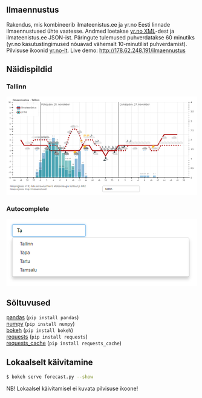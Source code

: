 ## Ilmaennustus
Rakendus, mis kombineerib ilmateenistus.ee ja yr.no Eesti linnade ilmaennustused ühte vaatesse. Andmed loetakse [yr.no XML](http://om.yr.no/verdata/xml/)-dest ja ilmateenistus.ee JSON-ist. Päringute tulemused puhverdatakse 60 minutiks (yr.no kasutustingimused nõuavad vähemalt 10-minutilist puhverdamist). Pilvisuse ikoonid [yr.no-lt](http://om.yr.no/symbol/). 
Live demo: http://178.62.248.191/ilmaennustus

## Näidispildid
### Tallinn
![tallinn](example_screenshots/tallinn.png)
### Autocomplete
![autocomplete](example_screenshots/autocomplete.png)

## Sõltuvused
[pandas](https://pandas.pydata.org/) (```pip install pandas```)  
[numpy](http://www.numpy.org/) (```pip install numpy```)  
[bokeh](https://bokeh.pydata.org/en/latest/) (```pip install bokeh```)  
[requests](http://docs.python-requests.org/en/master/) (```pip install requests```)  
[requests_cache](https://github.com/reclosedev/requests-cache) (```pip install requests_cache```)  

## Lokaalselt käivitamine
```sh
$ bokeh serve forecast.py --show
```
NB! Lokaalsel käivitamisel ei kuvata pilvisuse ikoone!
